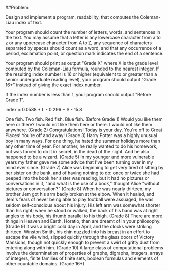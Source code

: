 ##Problem:

Design and implement a program, readability, that computes the Coleman-Liau index of text.


Your program should count the number of letters, words, and sentences in the text. You may assume that a letter is any lowercase character from a to z or any uppercase character from A to Z, any sequence of characters separated by spaces should count as a word, and that any occurrence of a period, exclamation point, or question mark indicates the end of a sentence.


Your program should print as output "Grade X" where X is the grade level computed by the Coleman-Liau formula, rounded to the nearest integer.
If the resulting index number is 16 or higher (equivalent to or greater than a senior undergraduate reading level), your program should output "Grade 16+" instead of giving the exact index number. 


If the index number is less than 1, your program should output "Before Grade 1".


index = 0.0588 * L - 0.296 * S - 15.8


One fish. Two fish. Red fish. Blue fish. (Before Grade 1)
Would you like them here or there? I would not like them here or there. I would not like them anywhere. (Grade 2)
Congratulations! Today is your day. You're off to Great Places! You're off and away! (Grade 3)
Harry Potter was a highly unusual boy in many ways. For one thing, he hated the summer holidays more than any other time of year. For another, he really wanted to do his homework, but was forced to do it in secret, in the dead of the night. And he also happened to be a wizard. (Grade 5)
In my younger and more vulnerable years my father gave me some advice that I've been turning over in my mind ever since. (Grade 7)
Alice was beginning to get very tired of sitting by her sister on the bank, and of having nothing to do: once or twice she had peeped into the book her sister was reading, but it had no pictures or conversations in it, "and what is the use of a book," thought Alice "without pictures or conversation?" (Grade 8)
When he was nearly thirteen, my brother Jem got his arm badly broken at the elbow. When it healed, and Jem's fears of never being able to play football were assuaged, he was seldom self-conscious about his injury. His left arm was somewhat shorter than his right; when he stood or walked, the back of his hand was at right angles to his body, his thumb parallel to his thigh. (Grade 8)
There are more things in Heaven and Earth, Horatio, than are dreamt of in your philosophy. (Grade 9)
It was a bright cold day in April, and the clocks were striking thirteen. Winston Smith, his chin nuzzled into his breast in an effort to escape the vile wind, slipped quickly through the glass doors of Victory Mansions, though not quickly enough to prevent a swirl of gritty dust from entering along with him. (Grade 10)
A large class of computational problems involve the determination of properties of graphs, digraphs, integers, arrays of integers, finite families of finite sets, boolean formulas and elements of other countable domains. (Grade 16+)
